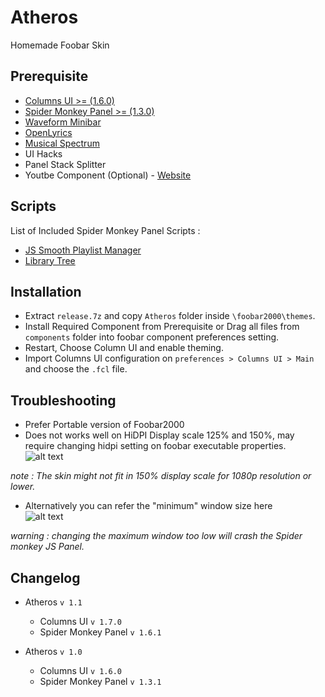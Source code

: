 # Atheros  

Homemade Foobar Skin  

## Prerequisite

- [Columns UI >= (1.6.0)](https://github.com/reupen/columns_ui "foo_ui_columns")
- [Spider Monkey Panel >= (1.3.0)](https://github.com/TheQwertiest/foo_spider_monkey_panel "foo_spider_monkey_panel")
- [Waveform Minibar](https://wiki.hydrogenaud.io/index.php?title=Foobar2000:Components/Waveform_Minibar_(mod)_(foo_wave_minibar_mod) "foo_wave_minibar_mod")
- [OpenLyrics](https://github.com/jacquesh/foo_openlyrics)
- [Musical Spectrum](https://wiki.hydrogenaud.io/index.php?title=Foobar2000:Components/Musical_Spectrum_ "foo_musical_spectrum")
- UI Hacks
- Panel Stack Splitter
- Youtbe Component (Optional) - [Website](http://fy.3dyd.com/ "Proprietary")

## Scripts

List of Included Spider Monkey Panel Scripts :

- [JS Smooth Playlist Manager](https://www.deviantart.com/br3tt/art/JS-Smooth-Playlist-Manager-571376332)
- [Library Tree](https://hydrogenaud.io/index.php?topic=110938.100000)

## Installation  

- Extract ``release.7z`` and copy ``Atheros`` folder inside ``\foobar2000\themes``.
- Install Required Component from Prerequisite or Drag all files from ``components`` folder into foobar component preferences setting.
- Restart, Choose Column UI and enable theming.
- Import Columns UI configuration on ``preferences > Columns UI > Main`` and choose the ``.fcl`` file.  

## Troubleshooting  

- Prefer Portable version of Foobar2000
- Does not works  well on HiDPI Display scale 125% and 150%, may require changing hidpi setting on foobar executable properties.  
![alt text](../main/etc/hidpi.png "Foobar.exe Properties > Compatibility > Change HiDPI Settings")  

*note : The skin might not fit in 150% display scale for 1080p resolution or lower.*  

- Alternatively you can refer the "minimum" window size here  
![alt text](../main/etc/window.png "Preference > Display > Main Window (UI Hacks)")

*warning : changing the maximum window too low will crash the Spider monkey JS Panel.*
## Changelog

- Atheros `v 1.1`
  - Columns UI `v 1.7.0`  
  - Spider Monkey Panel `v 1.6.1`  

- Atheros `v 1.0`  
  - Columns UI `v 1.6.0`
  - Spider Monkey Panel `v 1.3.1`
